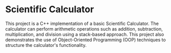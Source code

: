 # Scientific Calculator
 This project is a C++ implementation of a basic Scientific Calculator. The calculator can perform arithmetic operations such as addition, subtraction, multiplication, and division using a stack-based approach. This project also demonstrates the use of Object-Oriented Programming (OOP) techniques to structure the calculator's functionality.
